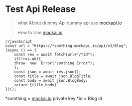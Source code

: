 # Test Api Release

> what About dummy Api
dummy api use [mockapi.io](https://mockapi.io)

>How to Use [mockai.io](https://mockapi.io)

   
    //javaScript
    const url = "https://*somthing.mockapi.io/api/v1/Blog";
    (async () => {
	    const res = await fetch(url+"/*id");
	    if(!res.ok){
	    throw  new  Error("somthing Error");
	    };
	    const json = await res.json();
	    const title = await json.BlogTitle;
		const body = await json.BlogBody;
		return {title,body}
    })();

*somthing =  [mockai.io](https://mockapi.io) private key 
*id = Blog Id 
